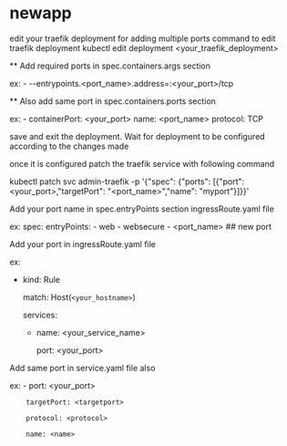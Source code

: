 # newapp

edit your traefik deployment for adding multiple ports 
 command to edit traefik deployment
 kubectl edit deployment <your_traefik_deployment>

** Add required ports in spec.containers.args section

ex: - --entrypoints.<port_name>.address=:<your_port>/tcp

** Also add same port in spec.containers.ports section

ex:  - containerPort: <your_port>
       name: <port_name>
       protocol: TCP
       
 save and exit the deployment.
 Wait for deployment to be configured according to the changes made 

 once it is configured patch the traefik service with following command

kubectl patch svc admin-traefik -p '{"spec": {"ports": [{"port": <your_port>,"targetPort": "<port_name>","name": "myport"}]}}'

Add your port name in spec.entryPoints section ingressRoute.yaml file 

ex: spec:
      entryPoints:
      - web
      - websecure
      - <port_name> ## new port
    
    
Add your port in ingressRoute.yaml file 

ex:

- kind: Rule

    match: Host(`<your_hostname>`)
    
    services:
    
    - name: <your_service_name>
    
      port: <your_port>
      
Add same port in service.yaml file also
 
 ex: 
      - port: <your_port>
 
        targetPort: <targetport> 
        
        protocol: <protocol>
        
        name: <name>
        
        
